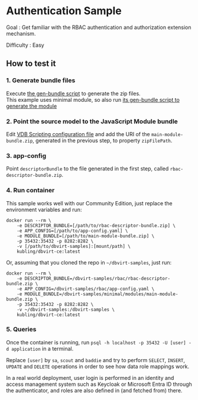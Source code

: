 # Authentication Sample

Goal
: Get familiar with the RBAC authentication and authorization extension mechanism.

Difficulty
: Easy

## How to test it

### 1. Generate bundle files
Execute [the gen-bundle script](gen-bundles.sh) to generate the zip files.
<br/>
This example uses minimal module, so also run [its gen-bundle script to generate the module](../minimal/gen-bundles.sh)

### 2. Point the source model to the JavaScript Module bundle 
Edit [VDB Scripting configuration file](descriptor/vdb/scripting/js-config.yaml) and add the URI of the 
`main-module-bundle.zip`, generated in the previous step, to property `zipFilePath`.

### 3. app-config
Point `descriptorBundle` to the file generated in the first step, called `rbac-descriptor-bundle.zip`.

### 4. Run container
This sample works well with our Community Edition, just replace the environment variables and run:

```
docker run --rm \ 
    -e DESCRIPTOR_BUNDLE=[/path/to/rbac-descriptor-bundle.zip] \
    -e APP_CONFIG=[/path/to/app-config.yaml] \
    -e MODULE_BUNDLE=[/path/to/main-module-bundle.zip] \
    -p 35432:35432 -p 8282:8282 \
    -v [/path/to/dbvirt-samples]:[mount/path] \
    kubling/dbvirt-ce:latest
```

Or, assuming that you cloned the repo in `~/dbvirt-samples`, just run:
```
docker run --rm \
    -e DESCRIPTOR_BUNDLE=/dbvirt-samples/rbac/rbac-descriptor-bundle.zip \
    -e APP_CONFIG=/dbvirt-samples/rbac/app-config.yaml \
    -e MODULE_BUNDLE=/dbvirt-samples/minimal/modules/main-module-bundle.zip \
    -p 35432:35432 -p 8282:8282 \
    -v ~/dbvirt-samples:/dbvirt-samples \
    kubling/dbvirt-ce:latest
```

### 5. Queries
Once the container is running, run `psql -h localhost -p 35432 -U [user] -d application` in a terminal. 

Replace `[user]` by `sa`, `scout` and `baddie` and try to perform `SELECT`, `INSERT`, `UPDATE` and `DELETE`
operations in order to see how data role mappings work.

In a real world deployment, user login is performed in an identity and access management 
system such as Keycloak or Microsoft Entra ID through the authenticator, and roles are also defined in (and fetched from) there.

